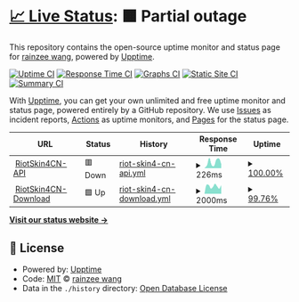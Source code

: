 # [📈 Live Status](https://rainzee.github.io/RiotSkin4CN-Status): <!--live status--> **🟧 Partial outage**

This repository contains the open-source uptime monitor and status page for [rainzee wang](rainzee.wang), powered by [Upptime](https://github.com/upptime/upptime).

[![Uptime CI](https://github.com/rainzee/RiotSkin4CN-Status/workflows/Uptime%20CI/badge.svg)](https://github.com/rainzee/RiotSkin4CN-Status/actions?query=workflow%3A%22Uptime+CI%22)
[![Response Time CI](https://github.com/rainzee/RiotSkin4CN-Status/workflows/Response%20Time%20CI/badge.svg)](https://github.com/rainzee/RiotSkin4CN-Status/actions?query=workflow%3A%22Response+Time+CI%22)
[![Graphs CI](https://github.com/rainzee/RiotSkin4CN-Status/workflows/Graphs%20CI/badge.svg)](https://github.com/rainzee/RiotSkin4CN-Status/actions?query=workflow%3A%22Graphs+CI%22)
[![Static Site CI](https://github.com/rainzee/RiotSkin4CN-Status/workflows/Static%20Site%20CI/badge.svg)](https://github.com/rainzee/RiotSkin4CN-Status/actions?query=workflow%3A%22Static+Site+CI%22)
[![Summary CI](https://github.com/rainzee/RiotSkin4CN-Status/workflows/Summary%20CI/badge.svg)](https://github.com/rainzee/RiotSkin4CN-Status/actions?query=workflow%3A%22Summary+CI%22)

With [Upptime](https://upptime.js.org), you can get your own unlimited and free uptime monitor and status page, powered entirely by a GitHub repository. We use [Issues](https://github.com/rainzee/RiotSkin4CN-Status/issues) as incident reports, [Actions](https://github.com/rainzee/RiotSkin4CN-Status/actions) as uptime monitors, and [Pages](https://rainzee.github.io/RiotSkin4CN-Status) for the status page.

<!--start: status pages-->
<!-- This summary is generated by Upptime (https://github.com/upptime/upptime) -->
<!-- Do not edit this manually, your changes will be overwritten -->
<!-- prettier-ignore -->
| URL | Status | History | Response Time | Uptime |
| --- | ------ | ------- | ------------- | ------ |
| <img alt="" src="https://icons.duckduckgo.com/ip3/riotskin4cn.deta.dev.ico" height="13"> [RiotSkin4CN-API](https://riotskin4cn.deta.dev/v1/public) | 🟥 Down | [riot-skin4-cn-api.yml](https://github.com/rainzee/RiotSkin4CN-Status/commits/HEAD/history/riot-skin4-cn-api.yml) | <details><summary><img alt="Response time graph" src="./graphs/riot-skin4-cn-api/response-time-week.png" height="20"> 226ms</summary><br><a href="https://rainzee.github.io/RiotSkin4CN-Status/history/riot-skin4-cn-api"><img alt="Response time 496" src="https://img.shields.io/endpoint?url=https%3A%2F%2Fraw.githubusercontent.com%2Frainzee%2FRiotSkin4CN-Status%2FHEAD%2Fapi%2Friot-skin4-cn-api%2Fresponse-time.json"></a><br><a href="https://rainzee.github.io/RiotSkin4CN-Status/history/riot-skin4-cn-api"><img alt="24-hour response time 158" src="https://img.shields.io/endpoint?url=https%3A%2F%2Fraw.githubusercontent.com%2Frainzee%2FRiotSkin4CN-Status%2FHEAD%2Fapi%2Friot-skin4-cn-api%2Fresponse-time-day.json"></a><br><a href="https://rainzee.github.io/RiotSkin4CN-Status/history/riot-skin4-cn-api"><img alt="7-day response time 226" src="https://img.shields.io/endpoint?url=https%3A%2F%2Fraw.githubusercontent.com%2Frainzee%2FRiotSkin4CN-Status%2FHEAD%2Fapi%2Friot-skin4-cn-api%2Fresponse-time-week.json"></a><br><a href="https://rainzee.github.io/RiotSkin4CN-Status/history/riot-skin4-cn-api"><img alt="30-day response time 184" src="https://img.shields.io/endpoint?url=https%3A%2F%2Fraw.githubusercontent.com%2Frainzee%2FRiotSkin4CN-Status%2FHEAD%2Fapi%2Friot-skin4-cn-api%2Fresponse-time-month.json"></a><br><a href="https://rainzee.github.io/RiotSkin4CN-Status/history/riot-skin4-cn-api"><img alt="1-year response time 374" src="https://img.shields.io/endpoint?url=https%3A%2F%2Fraw.githubusercontent.com%2Frainzee%2FRiotSkin4CN-Status%2FHEAD%2Fapi%2Friot-skin4-cn-api%2Fresponse-time-year.json"></a></details> | <details><summary><a href="https://rainzee.github.io/RiotSkin4CN-Status/history/riot-skin4-cn-api">100.00%</a></summary><a href="https://rainzee.github.io/RiotSkin4CN-Status/history/riot-skin4-cn-api"><img alt="All-time uptime 93.21%" src="https://img.shields.io/endpoint?url=https%3A%2F%2Fraw.githubusercontent.com%2Frainzee%2FRiotSkin4CN-Status%2FHEAD%2Fapi%2Friot-skin4-cn-api%2Fuptime.json"></a><br><a href="https://rainzee.github.io/RiotSkin4CN-Status/history/riot-skin4-cn-api"><img alt="24-hour uptime 100.00%" src="https://img.shields.io/endpoint?url=https%3A%2F%2Fraw.githubusercontent.com%2Frainzee%2FRiotSkin4CN-Status%2FHEAD%2Fapi%2Friot-skin4-cn-api%2Fuptime-day.json"></a><br><a href="https://rainzee.github.io/RiotSkin4CN-Status/history/riot-skin4-cn-api"><img alt="7-day uptime 100.00%" src="https://img.shields.io/endpoint?url=https%3A%2F%2Fraw.githubusercontent.com%2Frainzee%2FRiotSkin4CN-Status%2FHEAD%2Fapi%2Friot-skin4-cn-api%2Fuptime-week.json"></a><br><a href="https://rainzee.github.io/RiotSkin4CN-Status/history/riot-skin4-cn-api"><img alt="30-day uptime 100.00%" src="https://img.shields.io/endpoint?url=https%3A%2F%2Fraw.githubusercontent.com%2Frainzee%2FRiotSkin4CN-Status%2FHEAD%2Fapi%2Friot-skin4-cn-api%2Fuptime-month.json"></a><br><a href="https://rainzee.github.io/RiotSkin4CN-Status/history/riot-skin4-cn-api"><img alt="1-year uptime 90.77%" src="https://img.shields.io/endpoint?url=https%3A%2F%2Fraw.githubusercontent.com%2Frainzee%2FRiotSkin4CN-Status%2FHEAD%2Fapi%2Friot-skin4-cn-api%2Fuptime-year.json"></a></details>
| <img alt="" src="https://icons.duckduckgo.com/ip3/s-cd-4307-general.oss.dogecdn.com.ico" height="13"> [RiotSkin4CN-Download](https://s-cd-4307-general.oss.dogecdn.com/riotskin4cn/live.json) | 🟩 Up | [riot-skin4-cn-download.yml](https://github.com/rainzee/RiotSkin4CN-Status/commits/HEAD/history/riot-skin4-cn-download.yml) | <details><summary><img alt="Response time graph" src="./graphs/riot-skin4-cn-download/response-time-week.png" height="20"> 2000ms</summary><br><a href="https://rainzee.github.io/RiotSkin4CN-Status/history/riot-skin4-cn-download"><img alt="Response time 2116" src="https://img.shields.io/endpoint?url=https%3A%2F%2Fraw.githubusercontent.com%2Frainzee%2FRiotSkin4CN-Status%2FHEAD%2Fapi%2Friot-skin4-cn-download%2Fresponse-time.json"></a><br><a href="https://rainzee.github.io/RiotSkin4CN-Status/history/riot-skin4-cn-download"><img alt="24-hour response time 2257" src="https://img.shields.io/endpoint?url=https%3A%2F%2Fraw.githubusercontent.com%2Frainzee%2FRiotSkin4CN-Status%2FHEAD%2Fapi%2Friot-skin4-cn-download%2Fresponse-time-day.json"></a><br><a href="https://rainzee.github.io/RiotSkin4CN-Status/history/riot-skin4-cn-download"><img alt="7-day response time 2000" src="https://img.shields.io/endpoint?url=https%3A%2F%2Fraw.githubusercontent.com%2Frainzee%2FRiotSkin4CN-Status%2FHEAD%2Fapi%2Friot-skin4-cn-download%2Fresponse-time-week.json"></a><br><a href="https://rainzee.github.io/RiotSkin4CN-Status/history/riot-skin4-cn-download"><img alt="30-day response time 2276" src="https://img.shields.io/endpoint?url=https%3A%2F%2Fraw.githubusercontent.com%2Frainzee%2FRiotSkin4CN-Status%2FHEAD%2Fapi%2Friot-skin4-cn-download%2Fresponse-time-month.json"></a><br><a href="https://rainzee.github.io/RiotSkin4CN-Status/history/riot-skin4-cn-download"><img alt="1-year response time 2118" src="https://img.shields.io/endpoint?url=https%3A%2F%2Fraw.githubusercontent.com%2Frainzee%2FRiotSkin4CN-Status%2FHEAD%2Fapi%2Friot-skin4-cn-download%2Fresponse-time-year.json"></a></details> | <details><summary><a href="https://rainzee.github.io/RiotSkin4CN-Status/history/riot-skin4-cn-download">99.76%</a></summary><a href="https://rainzee.github.io/RiotSkin4CN-Status/history/riot-skin4-cn-download"><img alt="All-time uptime 99.68%" src="https://img.shields.io/endpoint?url=https%3A%2F%2Fraw.githubusercontent.com%2Frainzee%2FRiotSkin4CN-Status%2FHEAD%2Fapi%2Friot-skin4-cn-download%2Fuptime.json"></a><br><a href="https://rainzee.github.io/RiotSkin4CN-Status/history/riot-skin4-cn-download"><img alt="24-hour uptime 100.00%" src="https://img.shields.io/endpoint?url=https%3A%2F%2Fraw.githubusercontent.com%2Frainzee%2FRiotSkin4CN-Status%2FHEAD%2Fapi%2Friot-skin4-cn-download%2Fuptime-day.json"></a><br><a href="https://rainzee.github.io/RiotSkin4CN-Status/history/riot-skin4-cn-download"><img alt="7-day uptime 99.76%" src="https://img.shields.io/endpoint?url=https%3A%2F%2Fraw.githubusercontent.com%2Frainzee%2FRiotSkin4CN-Status%2FHEAD%2Fapi%2Friot-skin4-cn-download%2Fuptime-week.json"></a><br><a href="https://rainzee.github.io/RiotSkin4CN-Status/history/riot-skin4-cn-download"><img alt="30-day uptime 99.87%" src="https://img.shields.io/endpoint?url=https%3A%2F%2Fraw.githubusercontent.com%2Frainzee%2FRiotSkin4CN-Status%2FHEAD%2Fapi%2Friot-skin4-cn-download%2Fuptime-month.json"></a><br><a href="https://rainzee.github.io/RiotSkin4CN-Status/history/riot-skin4-cn-download"><img alt="1-year uptime 99.56%" src="https://img.shields.io/endpoint?url=https%3A%2F%2Fraw.githubusercontent.com%2Frainzee%2FRiotSkin4CN-Status%2FHEAD%2Fapi%2Friot-skin4-cn-download%2Fuptime-year.json"></a></details>

<!--end: status pages-->

[**Visit our status website →**](https://rainzee.github.io/RiotSkin4CN-Status)

## 📄 License

- Powered by: [Upptime](https://github.com/upptime/upptime)
- Code: [MIT](./LICENSE) © [rainzee wang](rainzee.wang)
- Data in the `./history` directory: [Open Database License](https://opendatacommons.org/licenses/odbl/1-0/)
